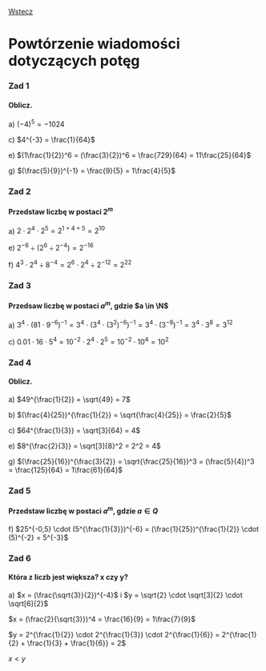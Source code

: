 [Wstecz](../matematyka.md)

# Powtórzenie wiadomości dotyczących potęg

### Zad 1

#### Oblicz.

a) $`(-4)^5 = -1024`$

c) $`4^{-3} = \frac{1}{64}`$

e) $`(1\frac{1}{2})^6 = (\frac{3}{2})^6 = \frac{729}{64} = 11\frac{25}{64}`$

g) $`(\frac{5}{9})^{-1} = \frac{9}{5} = 1\frac{4}{5}`$

### Zad 2

#### Przedstaw liczbę w postaci $`2^m`$

a) $`2 \cdot 2^4 \cdot 2^5 = 2^{1+4+5} = 2^{10}`$

e) $`2^{-6} \div (2^6 \div 2^{-4}) = 2^{-16}`$

f) $`4^3 \cdot 2^4 \div 8^{-4} = 2^6 \cdot 2^4 \div 2^{-12} = 2^{22}`$

### Zad 3

#### Przedsaw liczbę w postaci $`a^m`$, gdzie $`a \in \N`$

a) $`3^4 \cdot (81 \cdot 9^{-6})^{-1} = 3^4 \cdot (3^4 \cdot (3^2)^{-6})^{-1} = 3^4 \cdot (3^{-8})^{-1} = 3^4 \cdot 3^8 = 3^{12}`$

c) $`0.01 \cdot 16 \cdot 5^4 = 10^{-2} \cdot 2^4 \cdot 2^5 = 10^{-2} \cdot 10^4 = 10^2`$

### Zad 4

#### Oblicz.

a) $`49^{\frac{1}{2}} = \sqrt{49} = 7`$

b) $`(\frac{4}{25})^{\frac{1}{2}} = \sqrt{\frac{4}{25}} = \frac{2}{5}`$

c) $`64^{\frac{1}{3}} = \sqrt[3]{64} = 4`$

e) $`8^{\frac{2}{3}} = \sqrt[3]{8}^2 = 2^2 = 4`$

g) $`(\frac{25}{16})^{\frac{3}{2}} = \sqrt{\frac{25}{16}}^3 = (\frac{5}{4})^3 = \frac{125}{64} = 1\frac{61}{64}`$

### Zad 5

#### Przedstaw liczbę w postaci $`a^m`$, gdzie $`a \in Q`$

f) $`25^{-0,5} \cdot (5^{\frac{1}{3}})^{-6} = (\frac{1}{25})^{\frac{1}{2}} \cdot (5)^{-2} = 5^{-3}`$

### Zad 6

#### Która z liczb jest większa? x czy y?

a) $`x = (\frac{\sqrt{3}}{2})^{-4}`$ i $`y = \sqrt{2} \cdot \sqrt[3]{2} \cdot \sqrt[6]{2}`$

$`x = (\frac{2}{\sqrt{3}})^4 = \frac{16}{9} = 1\frac{7}{9}`$

$`y = 2^{\frac{1}{2}} \cdot 2^{\frac{1}{3}} \cdot 2^{\frac{1}{6}} = 2^{\frac{1}{2} + \frac{1}{3} + \frac{1}{6}} = 2`$

$`x < y`$
